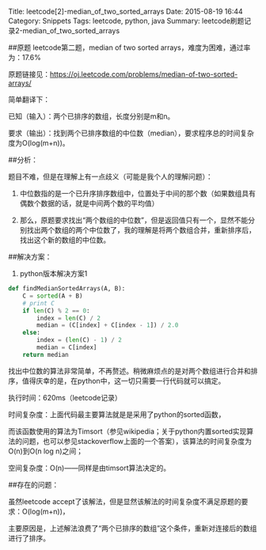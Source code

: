 Title: leetcode[2]-median_of_two_sorted_arrays
Date: 2015-08-19 16:44
Category: Snippets
Tags: leetcode, python, java
Summary: leetcode刷题记录2-median_of_two_sorted_arrays

##原题
leetcode第二题，median of two sorted arrays，难度为困难，通过率为：17.6%

原题链接见：https://oj.leetcode.com/problems/median-of-two-sorted-arrays/

简单翻译下：

已知（输入）：两个已排序的数组，长度分别是m和n。

要求（输出）：找到两个已排序数组的中位数（median），要求程序总的时间复杂度为O(log(m+n))。

##分析：

题目不难，但是在理解上有一点歧义（可能是我个人的理解问题）：

1. 中位数指的是一个已升序排序数组中，位置处于中间的那个数（如果数组具有偶数个数据的话，就是中间两个数的平均值）

2. 那么，原题要求找出“两个数组的中位数”，但是返回值只有一个，显然不能分别找出两个数组的两个中位数了，我的理解是将两个数组合并，重新排序后，找出这个新的数组的中位数。

##解决方案：

1. python版本解决方案1

````python
def findMedianSortedArrays(A, B):
    C = sorted(A + B)
    # print C
    if len(C) % 2 == 0:
        index = len(C) / 2
        median = (C[index] + C[index - 1]) / 2.0
    else:
        index = (len(C) - 1) / 2
        median = C[index]
    return median
````

找出中位数的算法非常简单，不再赘述。稍微麻烦点的是对两个数组进行合并和排序，值得庆幸的是，在python中，这一切只需要一行代码就可以搞定。

执行时间：620ms（leetcode记录）

时间复杂度：上面代码最主要算法就是是采用了python的sorted函数，

而该函数使用的算法为Timsort（参见wikipedia；关于python内置sorted实现算法的问题，也可以参见stackoverflow上面的一个答案），该算法的时间复杂度为O(n)到O(n log n)之间；

空间复杂度：O(n)——同样是由timsort算法决定的。

##存在的问题：

虽然leetcode accept了该解法，但是显然该解法的时间复杂度不满足原题的要求：O(log(m+n))，

主要原因是，上述解法浪费了“两个已排序的数组”这个条件，重新对连接后的数组进行了排序。